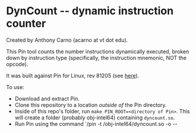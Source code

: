 DynCount -- dynamic instruction counter
===

Created by Anthony Carno (acarno at vt dot edu).

This Pin tool counts the number instructions dynamically executed, broken
down by instruction type (specifically, the instruction mnemonic, NOT the
opcode).

It was built against Pin for Linux, rev 81205 (see [here](https://software.intel.com/en-us/articles/pintool-downloads)).

To use:

* Download and extract Pin.
* Clone this repository to a location *outside of* the Pin directory.
* Inside of this repo's folder, run `make PIN_ROOT=<directory of Pin>`. This
  will create a folder (probably obj-intel64) containing `dyncount.so`.
* Run Pin using the command `<directory of Pin>/pin -t <directory of repo>/obj-intel64/dyncount.so -o <name of output> -- <program> <program args>
